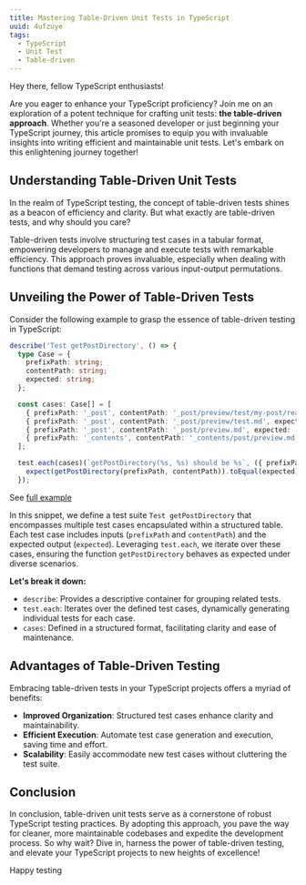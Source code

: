 ```yaml
---
title: Mastering Table-Driven Unit Tests in TypeScript
uuid: 4ufzuye
tags:
  - TypeScript
  - Unit Test
  - Table-driven
---
```


Hey there, fellow TypeScript enthusiasts!

Are you eager to enhance your TypeScript proficiency? Join me on an exploration of a potent technique for crafting unit tests: **the table-driven approach**. Whether you're a seasoned developer or just beginning your TypeScript journey, this article promises to equip you with invaluable insights into writing efficient and maintainable unit tests. Let's embark on this enlightening journey together!

## Understanding Table-Driven Unit Tests

In the realm of TypeScript testing, the concept of table-driven tests shines as a beacon of efficiency and clarity. But what exactly are table-driven tests, and why should you care?

Table-driven tests involve structuring test cases in a tabular format, empowering developers to manage and execute tests with remarkable efficiency. This approach proves invaluable, especially when dealing with functions that demand testing across various input-output permutations.

## Unveiling the Power of Table-Driven Tests
Consider the following example to grasp the essence of table-driven testing in TypeScript:

```typescript
describe('Test getPostDirectory', () => {
  type Case = {
    prefixPath: string;
    contentPath: string;
    expected: string;
  };

  const cases: Case[] = [
    { prefixPath: '_post', contentPath: '_post/preview/test/my-post/readme.md', expected: 'preview/test/my-post' },
    { prefixPath: '_post', contentPath: '_post/preview/test.md', expected: 'preview' },
    { prefixPath: '_post', contentPath: '_post/preview.md', expected: '' },
    { prefixPath: '_contents', contentPath: '_contents/post/preview.md', expected: 'post' },
  ];

  test.each(cases)(`getPostDirectory(%s, %s) should be %s`, ({ prefixPath, contentPath, expected }) => {
    expect(getPostDirectory(prefixPath, contentPath)).toEqual(expected);
  });
```

See [full example](https://github.com/mildronize/mt-astro-template/pull/2/files#diff-5d8bf088f3b546b8e580b6be694243cf704ff9b744db044c20123d730bc68638R34-R50)

In this snippet, we define a test suite `Test getPostDirectory` that encompasses multiple test cases encapsulated within a structured table. Each test case includes inputs (`prefixPath` and `contentPath`) and the expected output (`expected`). Leveraging `test.each`, we iterate over these cases, ensuring the function `getPostDirectory` behaves as expected under diverse scenarios.

**Let's break it down:**

- `describe`: Provides a descriptive container for grouping related tests.
- `test.each`: Iterates over the defined test cases, dynamically generating individual tests for each case.
- `cases`: Defined in a structured format, facilitating clarity and ease of maintenance.

## Advantages of Table-Driven Testing
Embracing table-driven tests in your TypeScript projects offers a myriad of benefits:

- **Improved Organization**: Structured test cases enhance clarity and maintainability.
- **Efficient Execution**: Automate test case generation and execution, saving time and effort.
- **Scalability**: Easily accommodate new test cases without cluttering the test suite.

## Conclusion
In conclusion, table-driven unit tests serve as a cornerstone of robust TypeScript testing practices. By adopting this approach, you pave the way for cleaner, more maintainable codebases and expedite the development process. So why wait? Dive in, harness the power of table-driven testing, and elevate your TypeScript projects to new heights of excellence!

Happy testing


